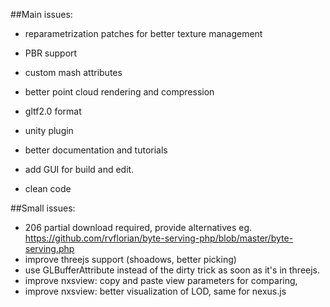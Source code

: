 ##Main issues:

* reparametrization patches for better texture management
* PBR support
* custom mash attributes
* better point cloud rendering and compression
* gltf2.0 format
* unity plugin

* better documentation and tutorials
* add GUI for build and edit.
* clean code

##Small issues:

* 206 partial download required, provide alternatives eg. https://github.com/rvflorian/byte-serving-php/blob/master/byte-serving.php
* improve threejs support (shoadows, better picking)
* use GLBufferAttribute instead of the dirty trick as soon as it's in threejs.
* improve nxsview: copy and paste view parameters for comparing,
* improve nxsview: better visualization of LOD, same for nexus.js
